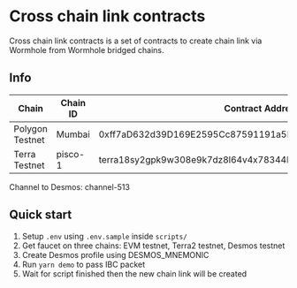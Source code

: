 # Cross chain link contracts

Cross chain link contracts is a set of contracts to create chain link via Wormhole from Wormhole bridged chains.

## Info

| Chain           | Chain ID | Contract Address                                                 |
| --------------- | -------- | ---------------------------------------------------------------- |  
| Polygon Testnet | Mumbai   | 0xff7aD632d39D169E2595Cc87591191a5F54E48A5                       |
| Terra Testnet   | pisco-1  | terra18sy2gpk9w308e9k7dz8l64v4x78344kv5apz5fylr7cdnscvtuss6q8m9e |

Channel to Desmos: channel-513

## Quick start

1. Setup `.env` using `.env.sample` inside `scripts/`
2. Get faucet on three chains: EVM testnet, Terra2 testnet, Desmos testnet
3. Create Desmos profile using DESMOS_MNEMONIC
4. Run `yarn demo` to pass IBC packet
5. Wait for script finished then the new chain link will be created